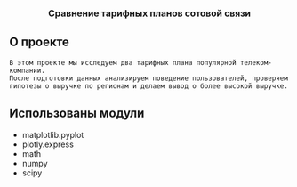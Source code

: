 <p align="center">
  <h3 align="center">Сравнение тарифных планов сотовой связи</h3>
</p>

## О проекте

	В этом проекте мы исследуем два тарифных плана популярной телеком-компании. 
	После подготовки данных анализируем поведение пользователей, проверяем гипотезы о выручке по регионам и делаем вывод о более высокой выручке. 

## Использованы модули

* matplotlib.pyplot
* plotly.express
* math
* numpy
* scipy